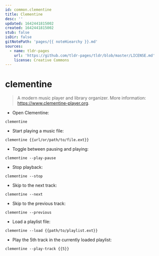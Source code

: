 ```yaml
---
id: common.clementine
title: Clementine
desc: ''
updated: 1642441815002
created: 1642441815002
stub: false
isDir: false
gitNotePath: 'pages/{{ noteHiearchy }}.md'
sources:
  - name: tldr-pages
    url: 'https://github.com/tldr-pages/tldr/blob/master/LICENSE.md'
    license: Creative Commons
---
```

# clementine

> A modern music player and library organizer.
> More information: <https://www.clementine-player.org>.

- Open Clementine:

`clementine`

- Start playing a music file:

`clementine {{url/or/path/to/file.ext}}`

- Toggle between pausing and playing:

`clementine --play-pause`

- Stop playback:

`clementine --stop`

- Skip to the next track:

`clementine --next`

- Skip to the previous track:

`clementine --previous`

- Load a playlist file:

`clementine --load {{path/to/playlist.ext}}`

- Play the 5th track in the currently loaded playlist:

`clementine --play-track {{5}}`

